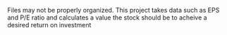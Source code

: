 Files may not be properly organized.
This project takes data such as EPS and P/E ratio and calculates a value the stock should be to acheive a desired return on investment
